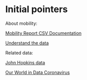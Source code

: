 # Initial pointers #

About mobility:

[Mobility Report CSV Documentation](https://www.google.com/covid19/mobility/data_documentation.html?hl=en#about-this-data)

[Understand the data](https://support.google.com/covid19-mobility/answer/9825414?hl=en&ref_topic=9822927)


Related data:

[John Hopkins data](https://coronavirus.jhu.edu/about/how-to-use-our-data)

[Our World in Data Coronavirus](https://ourworldindata.org/coronavirus)
